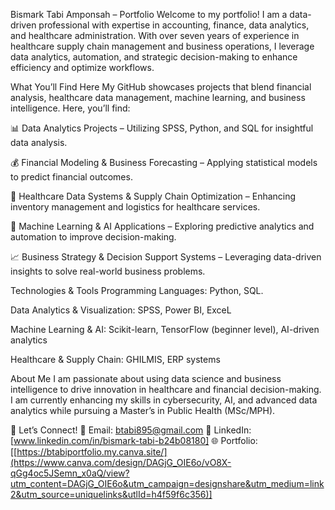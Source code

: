 Bismark Tabi Amponsah – Portfolio
Welcome to my portfolio! I am a data-driven professional with expertise in accounting, finance, data analytics, and healthcare administration. With over seven years of experience in healthcare supply chain management and business operations, I leverage data analytics, automation, and strategic decision-making to enhance efficiency and optimize workflows.

What You’ll Find Here
My GitHub showcases projects that blend financial analysis, healthcare data management, machine learning, and business intelligence. 
Here, you’ll find:

📊 Data Analytics Projects – Utilizing SPSS, Python, and SQL for insightful data analysis.

💰 Financial Modeling & Business Forecasting – Applying statistical models to predict financial outcomes.

🏥 Healthcare Data Systems & Supply Chain Optimization – Enhancing inventory management and logistics for healthcare services.

🤖 Machine Learning & AI Applications – Exploring predictive analytics and automation to improve decision-making.

📈 Business Strategy & Decision Support Systems – Leveraging data-driven insights to solve real-world business problems.

Technologies & Tools
Programming Languages: Python, SQL.

Data Analytics & Visualization: SPSS, Power BI, ExceL

Machine Learning & AI: Scikit-learn, TensorFlow (beginner level), AI-driven analytics

Healthcare & Supply Chain: GHILMIS, ERP systems


About Me
I am passionate about using data science and business intelligence to drive innovation in healthcare and financial decision-making. I am currently enhancing my skills in cybersecurity, AI, and advanced data analytics while pursuing a Master’s in Public Health (MSc/MPH).

🔹 Let’s Connect!
📧 Email: btabi895@gmail.com
💼 LinkedIn: [www.linkedin.com/in/bismark-tabi-b24b08180]
🌐 Portfolio: [[https://btabiportfolio.my.canva.site/](https://www.canva.com/design/DAGjG_OIE6o/vO8X-qGg4oc5JSemn_x0aQ/view?utm_content=DAGjG_OIE6o&utm_campaign=designshare&utm_medium=link2&utm_source=uniquelinks&utlId=h4f59f6c356)]
